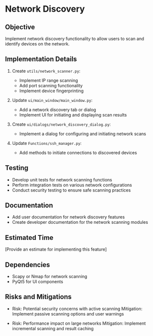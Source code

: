 # Network Discovery

## Objective
Implement network discovery functionality to allow users to scan and identify devices on the network.

## Implementation Details

1. Create `utils/network_scanner.py`:
   - Implement IP range scanning
   - Add port scanning functionality
   - Implement device fingerprinting

2. Update `ui/main_window/main_window.py`:
   - Add a network discovery tab or dialog
   - Implement UI for initiating and displaying scan results

3. Create `ui/dialogs/network_discovery_dialog.py`:
   - Implement a dialog for configuring and initiating network scans

4. Update `Functions/ssh_manager.py`:
   - Add methods to initiate connections to discovered devices

## Testing
- Develop unit tests for network scanning functions
- Perform integration tests on various network configurations
- Conduct security testing to ensure safe scanning practices

## Documentation
- Add user documentation for network discovery features
- Create developer documentation for the network scanning modules

## Estimated Time
[Provide an estimate for implementing this feature]

## Dependencies
- Scapy or Nmap for network scanning
- PyQt5 for UI components

## Risks and Mitigations
- Risk: Potential security concerns with active scanning
  Mitigation: Implement passive scanning options and user warnings

- Risk: Performance impact on large networks
  Mitigation: Implement incremental scanning and result caching
